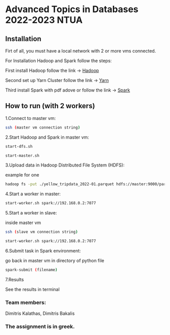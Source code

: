 # Advanced Topics in Databases 2022-2023 NTUA

## Installation

Firt of all, you must have a local network with 2 or more vms connected.

For Installation Hadoop and Spark follow the steps:

First install Hadoop follow the link -> [Hadoop](https://sparkbyexamples.com/hadoop/apache-hadoop-installation/)

Second set up Yarn Cluster follow the link -> [Yarn](https://sparkbyexamples.com/hadoop/yarn-setup-and-run-map-reduce-program/)

Third install Spark with pdf adove or follow the link -> [Spark](https://sparkbyexamples.com/spark/spark-setup-on-hadoop-yarn/)

## How to run (with 2 workers)

1.Connect to master vm:

```bash
ssh (master vm connection string)
```
2.Start Hadoop and Spark in master vm:

```bash
start-dfs.sh
```
```bash
start-master.sh
```
3.Upload data in Hadoop Distributed File System (HDFS):

example for one

```bash
hadoop fs -put ./yellow_tripdata_2022-01.parquet hdfs://master:9000/par/yellow_tripdata_2022-01.parquet
```
4.Start a worker in master:

```bash
start-worker.sh spark://192.168.0.2:7077
```
5.Start a worker in slave:

inside master vm

```bash
ssh (slave vm connection string)
```
```bash
start-worker.sh spark://192.168.0.2:7077
```

6.Submit task in Spark environment:

go back in master vm in directory of python file 

```bash
spark-submit (filename)
```

7.Results

See the results in terminal 

### Team members:

Dimitris Kalathas, Dimitris Bakalis

### The assignment is in greek.
